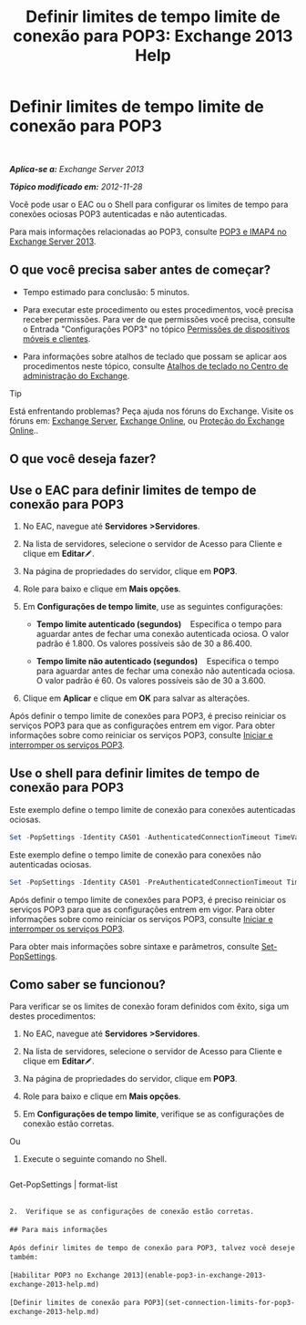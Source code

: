 ﻿---
title: 'Definir limites de tempo limite de conexão para POP3: Exchange 2013 Help'
TOCTitle: Definir limites de tempo limite de conexão para POP3
ms:assetid: 40003115-be4e-4cf1-97b4-f5ca05b314dc
ms:mtpsurl: https://technet.microsoft.com/pt-br/library/Aa997604(v=EXCHG.150)
ms:contentKeyID: 50556170
ms.date: 05/22/2018
mtps_version: v=EXCHG.150
ms.translationtype: MT
---

# Definir limites de tempo limite de conexão para POP3

 

_**Aplica-se a:** Exchange Server 2013_

_**Tópico modificado em:** 2012-11-28_

Você pode usar o EAC ou o Shell para configurar os limites de tempo para conexões ociosas POP3 autenticadas e não autenticadas.

Para mais informações relacionadas ao POP3, consulte [POP3 e IMAP4 no Exchange Server 2013](pop3-and-imap4-in-exchange-server-2013-exchange-2013-help.md).

## O que você precisa saber antes de começar?

  - Tempo estimado para conclusão: 5 minutos.

  - Para executar este procedimento ou estes procedimentos, você precisa receber permissões. Para ver de que permissões você precisa, consulte o Entrada "Configurações POP3" no tópico [Permissões de dispositivos móveis e clientes](clients-and-mobile-devices-permissions-exchange-2013-help.md).

  - Para informações sobre atalhos de teclado que possam se aplicar aos procedimentos neste tópico, consulte [Atalhos de teclado no Centro de administração do Exchange](keyboard-shortcuts-in-the-exchange-admin-center-exchange-online-protection-help.md).


> [!TIP]
> Está enfrentando problemas? Peça ajuda nos fóruns do Exchange. Visite os fóruns em: <A href="https://go.microsoft.com/fwlink/p/?linkid=60612">Exchange Server</A>, <A href="https://go.microsoft.com/fwlink/p/?linkid=267542">Exchange Online</A>, ou <A href="https://go.microsoft.com/fwlink/p/?linkid=285351">Proteção do Exchange Online</A>..



## O que você deseja fazer?

## Use o EAC para definir limites de tempo de conexão para POP3

1.  No EAC, navegue até **Servidores** **\>Servidores**.

2.  Na lista de servidores, selecione o servidor de Acesso para Cliente e clique em **Editar**![Ícone de edição](images/JJ218640.6f53ccb2-1f13-4c02-bea0-30690e6ea71d(EXCHG.150).gif "Ícone de edição").

3.  Na página de propriedades do servidor, clique em **POP3**.

4.  Role para baixo e clique em **Mais opções**.

5.  Em **Configurações de tempo limite**, use as seguintes configurações:
    
      - **Tempo limite autenticado (segundos)**    Especifica o tempo para aguardar antes de fechar uma conexão autenticada ociosa. O valor padrão é 1.800. Os valores possíveis são de 30 a 86.400.
    
      - **Tempo limite não autenticado (segundos)**    Especifica o tempo para aguardar antes de fechar uma conexão não autenticada ociosa. O valor padrão é 60. Os valores possíveis são de 30 a 3.600.

6.  Clique em **Aplicar** e clique em **OK** para salvar as alterações.

Após definir o tempo limite de conexões para POP3, é preciso reiniciar os serviços POP3 para que as configurações entrem em vigor. Para obter informações sobre como reiniciar os serviços POP3, consulte [Iniciar e interromper os serviços POP3](start-and-stop-the-pop3-services-exchange-2013-help.md).

## Use o shell para definir limites de tempo de conexão para POP3

Este exemplo define o tempo limite de conexão para conexões autenticadas ociosas.

```powershell
Set -PopSettings -Identity CAS01 -AuthenticatedConnectionTimeout TimeValue
```

Este exemplo define o tempo limite de conexão para conexões não autenticadas ociosas.

```powershell
Set -PopSettings -Identity CAS01 -PreAuthenticatedConnectionTimeout TimeValue
```

Após definir o tempo limite de conexões para POP3, é preciso reiniciar os serviços POP3 para que as configurações entrem em vigor. Para obter informações sobre como reiniciar os serviços POP3, consulte [Iniciar e interromper os serviços POP3](start-and-stop-the-pop3-services-exchange-2013-help.md).

Para obter mais informações sobre sintaxe e parâmetros, consulte [Set-PopSettings](https://technet.microsoft.com/pt-br/library/aa997154\(v=exchg.150\)).

## Como saber se funcionou?

Para verificar se os limites de conexão foram definidos com êxito, siga um destes procedimentos:

1.  No EAC, navegue até **Servidores** **\>Servidores**.

2.  Na lista de servidores, selecione o servidor de Acesso para Cliente e clique em **Editar**![Ícone de edição](images/JJ218640.6f53ccb2-1f13-4c02-bea0-30690e6ea71d(EXCHG.150).gif "Ícone de edição").

3.  Na página de propriedades do servidor, clique em **POP3**.

4.  Role para baixo e clique em **Mais opções**.

5.  Em **Configurações de tempo limite**, verifique se as configurações de conexão estão corretas.

Ou

1.  Execute o seguinte comando no Shell.
    
    ```powershell
Get-PopSettings | format-list
```

2.  Verifique se as configurações de conexão estão corretas.

## Para mais informações

Após definir limites de tempo de conexão para POP3, talvez você deseje também:

[Habilitar POP3 no Exchange 2013](enable-pop3-in-exchange-2013-exchange-2013-help.md)

[Definir limites de conexão para POP3](set-connection-limits-for-pop3-exchange-2013-help.md)


